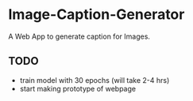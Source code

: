 # Image-Caption-Generator
A Web App to generate caption for Images.


## TODO
 - train model with 30 epochs (will take 2-4 hrs)
 - start making prototype of webpage
